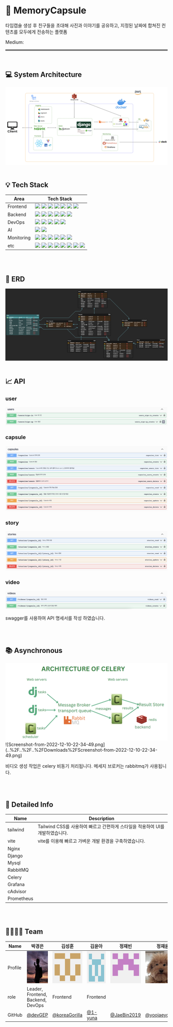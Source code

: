 # 💊 MemoryCapsule

타임캡슐 생성 후 친구들을 초대해 사진과 이야기를 공유하고, 지정된 날짜에 합쳐진 컨텐츠를 모두에게 전송하는 플랫폼

Medium:

<hr style="border: none; border-top: 3px solid grey;">
<br>

## 💻 System Architecture

<img src="./readme_image/system_architecture_img.png" title="system architecture"/>

<br>
<br>

## 💡 Tech Stack

| Area       | Tech Stack                                                                                                                                                                                                                                                                                                                                                                                                                                                                                                                                                                                                                                                                                                                                                                                                                                                                              |
| ---------- | --------------------------------------------------------------------------------------------------------------------------------------------------------------------------------------------------------------------------------------------------------------------------------------------------------------------------------------------------------------------------------------------------------------------------------------------------------------------------------------------------------------------------------------------------------------------------------------------------------------------------------------------------------------------------------------------------------------------------------------------------------------------------------------------------------------------------------------------------------------------------------------- |
| Frontend   | <img src="https://img.shields.io/badge/TypeScript-3178C6?style=for-the-badge&logo=typescript&logoColor=white"> <img src="https://img.shields.io/badge/react-61DAFB?style=for-the-badge&logo=react&logoColor=white"> <img src="https://img.shields.io/badge/vite-646CFF?style=for-the-badge&logo=vite&logoColor=white"> <img src="https://img.shields.io/badge/tailwind css-06B6D4?style=for-the-badge&logo=tailwind css&logoColor=white"> <img src="https://img.shields.io/badge/prettier-F7B93E?style=for-the-badge&logo=prettier&logoColor=white"> <img src="https://img.shields.io/badge/eslint-4B32C3?style=for-the-badge&logo=eslint&logoColor=white"> <img src="https://img.shields.io/badge/recoil-3578E5?style=for-the-badge&logo=recoil&logoColor=white">                                                                                                                      |
| Backend    | <img src="https://img.shields.io/badge/django-092E20?style=for-the-badge&logo=django&logoColor=white"> <img src="https://img.shields.io/badge/rabbitmq-FF6600?style=for-the-badge&logo=rabbitmq&logoColor=white"> <img src="https://img.shields.io/badge/celery-37814A?style=for-the-badge&logo=celery&logoColor=white"> <img src="https://img.shields.io/badge/mysql-4479A1?style=for-the-badge&logo=mysql&logoColor=white"> <img src="https://img.shields.io/badge/amazon s3-569A31?style=for-the-badge&logo=amazons3&logoColor=white"> <img src="https://img.shields.io/badge/redis-DC382D?style=for-the-badge&logo=redis&logoColor=white">                                                                                                                                                                                                                                          |
| DevOps     | <img src="https://img.shields.io/badge/nginx-009639?style=for-the-badge&logo=nginx&logoColor=white"> <img src="https://img.shields.io/badge/gunicorn-499848?style=for-the-badge&logo=gunicorn&logoColor=white"> <img src="https://img.shields.io/badge/docker-2496ED?style=for-the-badge&logo=docker&logoColor=white"> <img src="https://img.shields.io/badge/github actions-2088FF?style=for-the-badge&logo=github actions&logoColor=white"> <img src="https://img.shields.io/badge/amazon ec2-FF9900?style=for-the-badge&logo=amazon ec2&logoColor=white">                                                                                                                                                                                                                                                                                                                            |
| AI         | <img src="https://img.shields.io/badge/opencv-5C3EE8?style=for-the-badge&logo=opencv&logoColor=white"> <img src="https://img.shields.io/badge/numpy-013243?style=for-the-badge&logo=numpy&logoColor=white">                                                                                                                                                                                                                                                                                                                                                                                                                                                                                                                                                                                                                                                                             |
| Monitoring | <img src="https://img.shields.io/badge/prometheus-E6522C?style=for-the-badge&logo=prometheus&logoColor=white"> <img src="https://img.shields.io/badge/grafana-F46800?style=for-the-badge&logo=grafana&logoColor=white"> <img src="https://img.shields.io/badge/k6-7D64FF?style=for-the-badge&logo=k6&logoColor=white"> <img src="https://img.shields.io/badge/cadvisor-005571?style=for-the-badge&logo=cadvisor&logoColor=white"> <img src="https://img.shields.io/badge/node exporter-2496ED?style=for-the-badge&logo=node exporter&logoColor=white"> <img src="https://img.shields.io/badge/elastic stack-005571?style=for-the-badge&logo=elastic stack&logoColor=white">                                                                                                                                                                                                             |
| etc        | <img src="https://img.shields.io/badge/slack-4A154B?style=for-the-badge&logo=slack&logoColor=white"> <img src="https://img.shields.io/badge/notion-000000?style=for-the-badge&logo=notion&logoColor=white"> <img src="https://img.shields.io/badge/figma-F24E1E?style=for-the-badge&logo=figma&logoColor=white"> <img src="https://img.shields.io/badge/postman-FF6C37?style=for-the-badge&logo=postman&logoColor=white"> <img src="https://img.shields.io/badge/swagger-85EA2D?style=for-the-badge&logo=swagger&logoColor=white"> <img src="https://img.shields.io/badge/gitkraken-179287?style=for-the-badge&logo=gitkraken&logoColor=white"> <img src="https://img.shields.io/badge/visual studio code-007ACC?style=for-the-badge&logo=visual studio code&logoColor=white"> <img src="https://img.shields.io/badge/pycharm-000000?style=for-the-badge&logo=pycharm&logoColor=white"> |

<br>
<br>

## 💽 ERD

<img src="./readme_image/erd.png" title="erd"/>

<br>
<br>

## 📈 API

### user

<img src="./readme_image/user.png" title="system architecture"/>

### capsule

<img src="./readme_image/capsule.png" title="system architecture"/>

### story

<img src="./readme_image/story.png" title="system architecture"/>

### video

<img src="./readme_image/video.png" title="system architecture"/>

swagger를 사용하여 API 명세서를 작성 하였습니다.

<br>
<br>

## 📚 Asynchronous

<img src="./readme_image/async_process.png" title="system architecture"/>
![Screenshot-from-2022-12-10-22-34-49.png](..%2F..%2F..%2FDownloads%2FScreenshot-from-2022-12-10-22-34-49.png)

비디오 생성 작업은 celery 비동기 처리됩니다. 메세지 브로커는 rabbitmq가 사용됩니다.

<br>
<br>

## 📝 Detailed Info

<div>

| Name       | Description                                                                    |
| ---------- | ------------------------------------------------------------------------------ |
| tailwind   | Tailwind CSS를 사용하여 빠르고 간편하게 스타일을 적용하여 UI를 개발하였습니다. |
| vite       | vite를 이용해 빠르고 가벼운 개발 환경을 구축하였습니다.                        |
| Nginx      |                                                                                |
| Django     |                                                                                |
| Mysql      |                                                                                |
| RabbitMQ   |                                                                                |
| Celery     |                                                                                |
| Grafana    |                                                                                |
| cAdvisor   |                                                                                |
| Prometheus |                                                                                |

</div>

<br>
<br>

## 👨‍👩‍👧‍👦 Team

| Name    | 박경은                                                                   | 김성훈                                                                     | 김윤아                                                                | 정재빈                                                                | 정재윤                                                                    | 이민기                                                                |
| ------- | ------------------------------------------------------------------------ | -------------------------------------------------------------------------- | --------------------------------------------------------------------- | --------------------------------------------------------------------- | ------------------------------------------------------------------------- | --------------------------------------------------------------------- |
| Profile | <img src="./readme_image/gyeong.png" width="100" height="100" title=""/> | <img src="./readme_image/sunghoon.png" width="100" height="100" title=""/> | <img src="./readme_image/yun.png" width="100" height="100" title=""/> | <img src="./readme_image/jae.png" width="100" height="100" title=""/> | <img src="./readme_image/jaeyoon.png" width="100" height="100" title=""/> | <img src="./readme_image/min.png" width="100" height="100" title=""/> |
| role    | Leader,<br/>Frontend, <br/>Backend, <br/>DevOps                          | Frontend                                                                   | Frontend                                                              |
| GitHub  | [@devGEP](https://github.com/devGEP)                                     | [@koreaGorilla](https://github.com/koreaGorilla)                           | [@1-yuna](https://github.com/1-yuna)                                  | [@JaeBin2019](https://github.com/JaeBin2019)                          | [@yoojaeyoonGit](https://github.com/yoojaeyoonGit)                        | [@kiminni](https://github.com/kiminni)                                |

